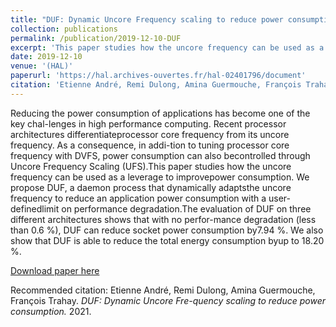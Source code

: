 ```yaml
---
title: "DUF: Dynamic Uncore Frequency scaling to reduce power consumption"
collection: publications
permalink: /publication/2019-12-10-DUF
excerpt: 'This paper studies how the uncore frequency can be used as a leverage to improvepower consumption. We propose DUF, a daemon process that dynamically adaptsthe uncore frequency to reduce an application power consumption with a user-definedlimit on performance degradation.'
date: 2019-12-10
venue: '(HAL)'
paperurl: 'https://hal.archives-ouvertes.fr/hal-02401796/document'
citation: 'Etienne André, Remi Dulong, Amina Guermouche, François Trahay. DUF: Dynamic Uncore Fre-quency scaling to reduce power consumption. 2021.'
---
```


Reducing the power consumption of applications has become one of the key chal-lenges in high performance computing. Recent processor architectures differentiateprocessor core frequency from its uncore frequency. As a consequence, in addi-tion to tuning processor core frequency with DVFS, power consumption can also becontrolled through Uncore Frequency Scaling (UFS).This paper studies how the uncore frequency can be used as a leverage to improvepower consumption. We propose DUF, a daemon process that dynamically adaptsthe uncore frequency to reduce an application power consumption with a user-definedlimit on performance degradation.The evaluation of DUF on three different architectures shows that with no perfor-mance degradation (less than 0.6 %), DUF can reduce socket power consumption by7.94 %. We also show that DUF is able to reduce the total energy consumption byup to 18.20 %.

[Download paper here](https://hal.archives-ouvertes.fr/hal-02401796/document)

Recommended citation: Etienne André, Remi Dulong, Amina Guermouche, François Trahay. <i>DUF: Dynamic Uncore Fre-quency scaling to reduce power consumption.</i> 2021.
